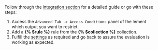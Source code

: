 Follow through the [integration section](../integration) for a detailed guide or go with these steps:

1. Access the `Advanced Tab -> Access Conditions` panel of the lement which output you want to restrict.
1. Add a **{% $rule %}** rule from the **{% $collection %}** collection.
1. Fulfill the [settings](#settings) as required and go back to assure the evaluation is working as expected.
